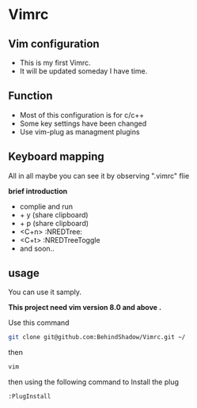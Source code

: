 # Vimrc

## Vim configuration

- This is my first Vimrc.
- It will be updated someday I have time.

## Function

- Most of this configuration is for c/c++
- Some key settings have been changed
- Use vim-plug as managment plugins

## Keyboard mapping

All in all maybe you can see it by observing ".vimrc" flie

**brief introduction**

- <F5>complie and run
- <space> + y (share clipboard)
- <space> + p (share clipboard)
- <C+n> :NREDTree:
- <C+t> :NREDTreeToggle
- and soon..

## usage

You can use it samply.

**This project need vim version 8.0 and above .**

Use this command
```bash
git clone git@github.com:BehindShadow/Vimrc.git ~/

```

then 
```bash
vim

```

then using the following command to Install the plug 
```bash
:PlugInstall
```







